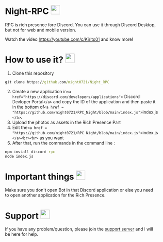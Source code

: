 # Night-RPC <img src = "https://cdn.discordapp.com/avatars/452076196419600394/e8e4af8ee8d0df1671b49bdff6b7dad9.png?size=2048" width = "30">

RPC is rich presence fore Discord. You can use it through Discord Desktop, but not for web and mobile version.

Watch the video https://youtube.com/c/Kirito01 and know more!

# How to use it? <img src = "https://cdn.discordapp.com/emojis/841194046419370024.png" width = "30">

1. Clone this repository

```cmd
git clone https://github.com/night0721/Night_RPC
```

2. Create a new application in`<a href="https://discord.com/developers/applications">` Discord Devloper Portal`</a>` and copy the ID of the application and then paste it in the bottom of`<a href = "https://github.com/night0721/RPC_Night/blob/main/index.js">`index.js`</a>`.
3. Upload the photos as assets in the Rich Presence Part
4. Edit the`<a href = "https://github.com/night0721/RPC_Night/blob/main/index.js">`index.js`</a><br><br>` as you want
5. After that, run the commands in the command line :

```cmd
npm install discord-rpc
node index.js
```

# Important things <img src = "https://cdn.discordapp.com/emojis/841194040165924865.png" width = 30>

Make sure you don't open Bot in that Discord application or else you need to open another application for the Rich Presence.

# Support <img src = "https://cdn.discordapp.com/emojis/841196992385253408.png" width = 30>

If you have any problem/question, please join the [support server](https://discord.gg/SbQHChmGcp) and I will be here for help.
